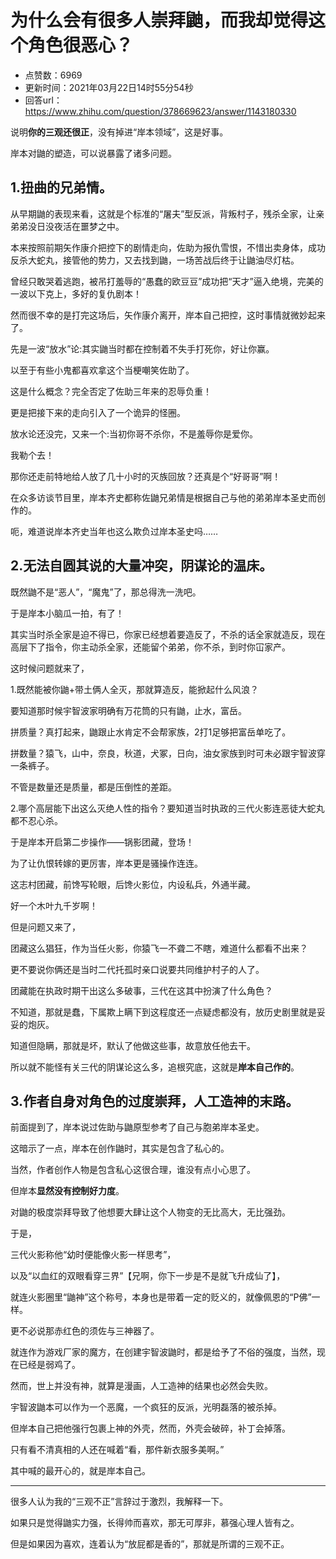 # 为什么会有很多人崇拜鼬，而我却觉得这个角色很恶心？
- 点赞数：6969
- 更新时间：2021年03月22日14时55分54秒
- 回答url：https://www.zhihu.com/question/378669623/answer/1143180330
<body>
 <p data-pid="RGK9yQXu">说明<strong>你的三观还很正</strong>，没有掉进“岸本领域”，这是好事。</p>
 <p data-pid="QHtetoBY">岸本对鼬的塑造，可以说暴露了诸多问题。</p>
 <h2>1.扭曲的兄弟情。</h2>
 <p data-pid="uascmUuO">从早期鼬的表现来看，这就是个标准的“屠夫”型反派，背叛村子，残杀全家，让亲弟弟没日没夜活在噩梦之中。</p>
 <p data-pid="xAr9yU-c">本来按照前期矢作康介把控下的剧情走向，佐助为报仇雪恨，不惜出卖身体，成功反杀大蛇丸，接管他的势力，又去找到鼬，一场苦战后终于让鼬油尽灯枯。</p>
 <p data-pid="eSZ6ZHVh">曾经只敢哭着逃跑，被吊打羞辱的“愚蠢的欧豆豆”成功把“天才”逼入绝境，完美的一波以下克上，多好的复仇剧本！</p>
 <p data-pid="v00gGasK">然而很不幸的是打完这场后，矢作康介离开，岸本自己把控，这时事情就微妙起来了。</p>
 <p data-pid="_CT60N6g">先是一波“放水”论:其实鼬当时都在控制着不失手打死你，好让你赢。</p>
 <p data-pid="67eb_xAQ">以至于有些小鬼都喜欢拿这个当梗嘲笑佐助了。</p>
 <p data-pid="GCxLCbgK">这是什么概念？完全否定了佐助三年来的忍辱负重！</p>
 <p data-pid="U_AZ_rIv">更是把接下来的走向引入了一个诡异的怪圈。</p>
 <p data-pid="mLsqTc9R">放水论还没完，又来一个:当初你哥不杀你，不是羞辱你是爱你。</p>
 <p data-pid="AaccO9gL">我勒个去！</p>
 <p data-pid="fOhHmZF5">那你还走前特地给人放了几十小时的灭族回放？还真是个“好哥哥”啊！</p>
 <p data-pid="CETrxXsh">在众多访谈节目里，岸本齐史都称佐鼬兄弟情是根据自己与他的弟弟岸本圣史而创作的。</p>
 <p data-pid="G04oVQvD">呃，难道说岸本齐史当年也这么欺负过岸本圣史吗……</p>
 <h2>2.无法自圆其说的大量冲突，阴谋论的温床。</h2>
 <p data-pid="4rRlPIcA">既然鼬不是“恶人”，“魔鬼”了，那总得洗一洗吧。</p>
 <p data-pid="ts8gVgiT">于是岸本小脑瓜一拍，有了！</p>
 <p data-pid="5QcaiYW8">其实当时杀全家是迫不得已，你家已经想着要造反了，不杀的话全家就造反，现在高层下了指令，你主动杀全家，还能留个弟弟，你不杀，到时你冚家产。</p>
 <p data-pid="C3D82ayw">这时候问题就来了，</p>
 <p data-pid="WWW--rCR">1.既然能被你鼬+带土俩人全灭，那就算造反，能掀起什么风浪？</p>
 <p data-pid="DV_U4t_k">要知道那时候宇智波家明确有万花筒的只有鼬，止水，富岳。</p>
 <p data-pid="zBel-D_s">拼质量？真打起来，鼬跟止水肯定不会帮家族，2打1足够把富岳单吃了。</p>
 <p data-pid="Omi5zMb7">拼数量？猿飞，山中，奈良，秋道，犬冢，日向，油女家族到时可未必跟宇智波穿一条裤子。</p>
 <p data-pid="GgFnEqDn">不管是数量还是质量，都是压倒性的差距。</p>
 <p data-pid="XbOiisGU">2.哪个高层能下出这么灭绝人性的指令？要知道当时执政的三代火影连恶徒大蛇丸都不忍心杀。</p>
 <p data-pid="65PmaPEN">于是岸本开启第二步操作——锅影团藏，登场！</p>
 <p data-pid="LRJGzuqB">为了让仇恨转嫁的更厉害，岸本更是骚操作连连。</p>
 <p data-pid="MsCkVgZs">这志村团藏，前馋写轮眼，后馋火影位，内设私兵，外通半藏。</p>
 <p data-pid="-jRUx2L9">好一个木叶九千岁啊！</p>
 <p data-pid="XM39YMaY">但是问题又来了，</p>
 <p data-pid="-YLGQibR">团藏这么猖狂，作为当任火影，你猿飞一不聋二不瞎，难道什么都看不出来？</p>
 <p data-pid="meKmbHh3">更不要说你俩还是当时二代托孤时亲口说要共同维护村子的人了。</p>
 <p data-pid="D7BsLE2l">团藏能在执政时期干出这么多破事，三代在这其中扮演了什么角色？</p>
 <p data-pid="Q0rZ9sqA">不知道，那就是蠢，下属欺上瞒下到这程度还一点疑虑都没有，放历史剧里就是妥妥的炮灰。</p>
 <p data-pid="32dyg1NV">知道但隐瞒，那就是坏，默认了他做这些事，故意放任他去干。</p>
 <p data-pid="JaMMubvM">所以就不能怪有关三代的阴谋论这么多，追根究底，这就是<strong>岸本自己作的</strong>。</p>
 <h2>3.作者自身对角色的过度崇拜，人工造神的末路。</h2>
 <p data-pid="bBassad1">前面提到了，岸本说过佐助与鼬原型参考了自己与胞弟岸本圣史。</p>
 <p data-pid="bYLGOtfP">这暗示了一点，岸本在创作鼬时，其实是包含了私心的。</p>
 <p data-pid="RCr1gs2P">当然，作者创作人物是包含私心这很合理，谁没有点小心思了。</p>
 <p data-pid="BUP-ggmI">但岸本<strong>显然没有控制好力度</strong>。</p>
 <p data-pid="--8sdIDa">对鼬的极度崇拜导致了他想要大肆让这个人物变的无比高大，无比强劲。</p>
 <p data-pid="PeOIpMHo">于是，</p>
 <p data-pid="iIUXzbve">三代火影称他“幼时便能像火影一样思考”，</p>
 <p data-pid="nK6jEwLv">以及“以血红的双眼看穿三界”【兄啊，你下一步是不是就飞升成仙了】，</p>
 <p data-pid="7rm99jtC">就连火影圈里“鼬神”这个称号，本身也是带着一定的贬义的，就像佩恩的“P佛”一样。</p>
 <p data-pid="kE_2jAJA">更不必说那赤红色的须佐与三神器了。</p>
 <p data-pid="X3mZNNU3">就连作为游戏厂家的魔方，在创建宇智波鼬时，都是给予了不俗的强度，当然，现在已经是弱鸡了。</p>
 <p data-pid="K-oL_X5z">然而，世上并没有神，就算是漫画，人工造神的结果也必然会失败。</p>
 <p data-pid="3o9hgfQD">宇智波鼬本可以作为一个恶魔，一个疯狂的反派，光明磊落的被杀掉。</p>
 <p data-pid="Y1cSxpBZ">但岸本自己把他强行包裹上神的外壳，然而，外壳会破碎，补丁会掉落。</p>
 <p data-pid="gZUVF5f4">只有看不清真相的人还在喊着“看，那件新衣服多美啊。”</p>
 <p data-pid="zoo0neXD">其中喊的最开心的，就是岸本自己。</p>
 <hr>
 <p data-pid="tiS_zUsk">很多人认为我的“三观不正”言辞过于激烈，我解释一下。</p>
 <p data-pid="JbadkO2M">如果只是觉得鼬实力强，长得帅而喜欢，那无可厚非，慕强心理人皆有之。</p>
 <p data-pid="AUVauqZ3">但是如果因为喜欢，连着认为“放屁都是香的”，那就是所谓的三观不正。</p>
</body>